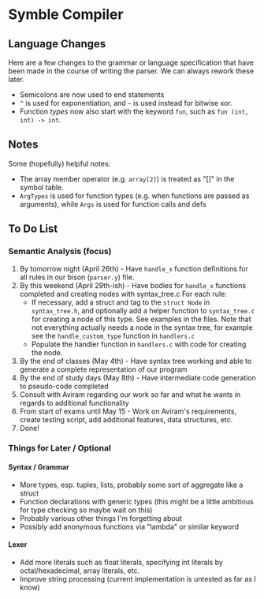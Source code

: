# Symble Compiler

## Language Changes

Here are a few changes to the grammar or language specification that have been made in the course of writing the parser. We can always rework these later.

- Semicolons are now used to end statements
- `^` is used for exponentiation, and `~` is used instead for bitwise xor.
- Function *types* now also start with the keyword `fun`, such as `fun (int, int) -> int`. 

## Notes

Some (hopefully) helpful notes:

- The array member operator (e.g. `array[2]`) is treated as "[]" in the symbol table. 
- `ArgTypes` is used for function types (e.g. when functions are passed as arguments), while `Args` is used for function calls and defs

## To Do List

### Semantic Analysis (focus)
1. By tomorrow night (April 26th) - Have `handle_x` function definitions for all rules in our bison (`parser.y`) file.
2. By this weekend (April 29th-ish) - Have bodies for `handle_x` functions completed and creating nodes with syntax_tree.c For each rule:
   - If necessary, add a struct and tag to the `struct Node` in `syntax_tree.h`, and optionally add a helper function to `syntax_tree.c` for creating a node of this type. See examples in the files. Note that not everything actually needs a node in the syntax tree, for example see the `handle_custom_type` function in `handlers.c`
   - Populate the handler function in `handlers.c` with code for creating the node.
3. By the end of classes (May 4th) - Have syntax tree working and able to generate a complete representation of our program
4. By the end of study days (May 8th) - Have intermediate code generation to pseudo-code completed
5. Consult with Aviram regarding our work so far and what he wants in regards to additional functionality
6. From start of exams until May 15 - Work on Aviram's requirements, create testing script, add additional features, data structures, etc.
7. Done!

### Things for Later / Optional

#### Syntax / Grammar
- More types, esp. tuples, lists, probably some sort of aggregate like a struct
- Function declarations with generic types (this might be a little ambitious for type checking so maybe wait on this)
- Probably various other things I'm forgetting about
- Possibly add anonymous functions via "lambda" or similar keyword

#### Lexer
- Add more literals such as float literals, specifying int literals by octal/hexadecimal, array literals, etc.
- Improve string processing (current implementation is untested as far as I know)
